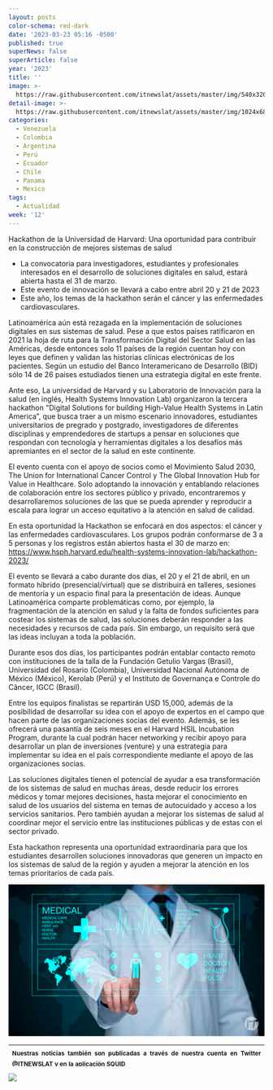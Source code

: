 ```yaml
---
layout: posts
color-schema: red-dark
date: '2023-03-23 05:16 -0500'
published: true
superNews: false
superArticle: false
year: '2023'
title: ''
image: >-
  https://raw.githubusercontent.com/itnewslat/assets/master/img/540x320/ai-medicina-p.jpg
detail-image: >-
  https://raw.githubusercontent.com/itnewslat/assets/master/img/1024x680/ai-medicina-g.jpg
categories:
  - Venezuela
  - Colombia
  - Argentina
  - Perú
  - Ecuador
  - Chile
  - Panama
  - Mexico
tags:
  - Actualidad
week: '12'
---
```

Hackathon de la Universidad de Harvard: Una oportunidad para contribuir en la construcción de mejores sistemas de salud

- La convocatoria para investigadores, estudiantes y profesionales interesados en el desarrollo de soluciones digitales en salud, estará abierta hasta el 31 de marzo.
- Este evento de innovación se llevará a cabo entre abril 20 y 21 de 2023
- Este año, los temas de la hackathon serán el cáncer y las enfermedades cardiovasculares.

Latinoamérica aún está rezagada en la implementación de soluciones digitales en sus sistemas de salud. Pese a que estos países ratificaron en 2021 la hoja de ruta para la Transformación Digital del Sector Salud en las Américas, desde entonces solo 11 países de la región cuentan hoy con leyes que definen y validan las historias clínicas electrónicas de los pacientes. Según un estudio del Banco Interamericano de Desarrollo (BID) sólo 14 de 26 países estudiados tienen una estrategia digital en este frente.

Ante eso, La universidad de Harvard y su Laboratorio de Innovación para la salud (en inglés, Health Systems Innovation Lab) organizaron la tercera hackathon "Digital Solutions for building High-Value Health Systems in Latin America”, que busca traer a un mismo escenario innovadores, estudiantes universitarios de pregrado y postgrado, investigadores de diferentes disciplinas y emprendedores de startups a pensar en soluciones que respondan con tecnología y herramientas digitales a los desafíos más apremiantes en el sector de la salud en este continente.

El evento cuenta con el apoyo de socios como el Movimiento Salud 2030, The Union for International Cancer Control y The Global Innovation Hub for Value in Healthcare. Solo adoptando la innovación y entablando relaciones de colaboración entre los sectores público y privado, encontraremos y desarrollaremos soluciones de las que se pueda aprender y reproducir a escala para lograr un acceso equitativo a la atención en salud de calidad.

En esta oportunidad la Hackathon se enfocará en dos aspectos: el cáncer y las enfermedades cardiovasculares. Los grupos podrán conformarse de 3 a 5 personas y los registros están abiertos hasta el 30 de marzo en: https://www.hsph.harvard.edu/health-systems-innovation-lab/hackathon-2023/

El evento se llevará a cabo durante dos días, el 20 y el 21 de abril, en un formato híbrido (presencial/virtual) que se distribuirá en talleres, sesiones de mentoría y un espacio final para la presentación de ideas. Aunque Latinoamérica comparte problemáticas como, por ejemplo, la fragmentación de la atención en salud y la falta de fondos suficientes para costear los sistemas de salud, las soluciones deberán responder a las necesidades y recursos de cada país. Sin embargo, un requisito será que las ideas incluyan a toda la población.

Durante esos dos días, los participantes podrán entablar contacto remoto con instituciones de la talla de la Fundación Getulio Vargas (Brasil), Universidad del Rosario (Colombia), Universidad Nacional Autónoma de México (México), Kerolab (Perú) y el Instituto de Governança e Controle do Câncer, IGCC (Brasil).

Entre los equipos finalistas se repartirán USD 15,000, además de la posibilidad de desarrollar su idea con el apoyo de expertos en el campo que hacen parte de las organizaciones socias del evento. Además, se les ofrecerá una pasantía de seis meses en el Harvard HSIL Incubation Program, durante la cual podrán hacer networking y recibir apoyo para desarrollar un plan de inversiones (venture) y una estrategia para implementar su idea en el país correspondiente mediante el apoyo de las organizaciones socias.

Las soluciones digitales tienen el potencial de ayudar a esa transformación de los sistemas de salud en muchas áreas, desde reducir los errores médicos y tomar mejores decisiones, hasta mejorar el conocimiento en salud de los usuarios del sistema en temas de autocuidado y acceso a los servicios sanitarios. Pero también ayudan a mejorar los sistemas de salud al coordinar mejor el servicio entre las instituciones públicas y de estas con el sector privado.

Esta hackathon representa una oportunidad extraordinaria para que los estudiantes desarrollen soluciones innovadoras que generen un impacto en los sistemas de salud de la región y ayuden a mejorar la atención en los temas prioritarios de cada país.

![](https://raw.githubusercontent.com/itnewslat/assets/master/img/540x320/ai-medicina-p.jpg)

<table style="height: 42px;" width="569">
<tbody>
<tr>
<td style="text-align: justify;"><sub><strong>Nuestras noticias también son publicadas a través de nuestra cuenta en Twitter <a href="https://twitter.com/itnewslat?lang=es">@ITNEWSLAT</a> y en la aplicación <a href="https://squidapp.co/en/">SQUID</a></strong></sub></td>
</tr>
</tbody>
</table>
<img src="https://tracker.metricool.com/c3po.jpg?hash=56f88a41e39ab42c063cc51676587a04"/>